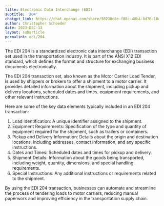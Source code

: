 ```yaml
---
title: Electronic Data Interchange (EDI)
subtitle: '204'
chatgpt_link: https://chat.openai.com/share/50230c8e-f88c-48b4-8d76-10439c339845
author: Christopher Schoeder
date: 2023-DEC-13
layout: subarticle
permalink: edi/204
---
```


The EDI 204 is a standardized electronic data interchange (EDI) transaction set used in the transportation industry. It is part of the ANSI X12 EDI standard, which defines the format and structure for exchanging business documents electronically.

The EDI 204 transaction set, also known as the Motor Carrier Load Tender, is used by shippers or brokers to offer a shipment to a motor carrier. It provides detailed information about the shipment, including pickup and delivery locations, scheduled dates and times, equipment requirements, and other relevant instructions.

Here are some of the key data elements typically included in an EDI 204 transaction:

1. Load Identification: A unique identifier assigned to the shipment.
2. Equipment Requirements: Specification of the type and quantity of equipment required for the shipment, such as trailers or containers.
3. Pickup and Delivery Information: Details about the origin and destination locations, including addresses, contact information, and any specific instructions.
4. Dates and Times: Scheduled dates and times for pickup and delivery.
5. Shipment Details: Information about the goods being transported, including weight, quantity, dimensions, and special handling requirements.
6. Special Instructions: Any additional instructions or requirements related to the shipment.

By using the EDI 204 transaction, businesses can automate and streamline the process of tendering loads to motor carriers, reducing manual paperwork and improving efficiency in the transportation supply chain.
